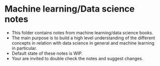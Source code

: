# Machine learning/Data science notes

* This folder contains notes from machine learning/data science books.
* The main purpose is to build a high level understanding of the different concepts
in relation with data science in general and machine learning in particular.
* Default state of these notes is WIP. 
* Your are invited to double check the notes and suggest changes.

